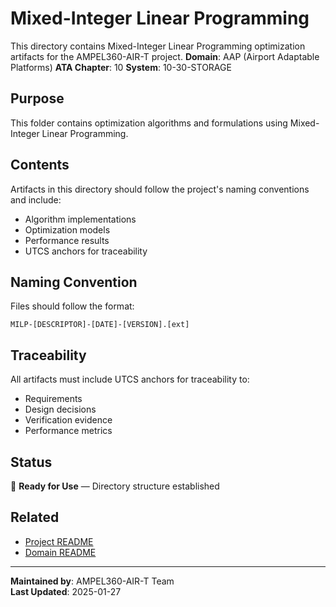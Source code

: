 # Mixed-Integer Linear Programming
This directory contains Mixed-Integer Linear Programming optimization artifacts for the AMPEL360-AIR-T project.
**Domain**: AAP (Airport Adaptable Platforms)
**ATA Chapter**: 10
**System**: 10-30-STORAGE

## Purpose
This folder contains optimization algorithms and formulations using Mixed-Integer Linear Programming.

## Contents
Artifacts in this directory should follow the project's naming conventions and include:
- Algorithm implementations
- Optimization models
- Performance results
- UTCS anchors for traceability

## Naming Convention
Files should follow the format:
```
MILP-[DESCRIPTOR]-[DATE]-[VERSION].[ext]
```

## Traceability
All artifacts must include UTCS anchors for traceability to:
- Requirements
- Design decisions
- Verification evidence
- Performance metrics

## Status
🚧 **Ready for Use** — Directory structure established

## Related
- [Project README](../../../README.md)
- [Domain README](../../../../README.md)

---
**Maintained by**: AMPEL360-AIR-T Team  
**Last Updated**: 2025-01-27
